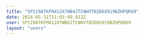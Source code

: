```yaml
---
title: "SP119ATKFM412X7WB4JTCNHVT02D6X919BZHPQR69"
date: 2024-05-31T11:03:49.812Z
user: SP119ATKFM412X7WB4JTCNHVT02D6X919BZHPQR69
layout: "users"
---
```

    